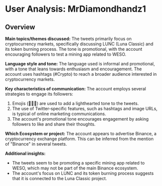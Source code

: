# User Analysis: MrDiamondhandz1

## Overview

**Main topics/themes discussed:**
The tweets primarily focus on cryptocurrency markets, specifically discussing LUNC (Luna Classic) and its token burning process. The tone is promotional, with the account encouraging followers to test a mining app related to WESO.

**Language style and tone:**
The language used is informal and promotional, with a tone that leans towards enthusiasm and encouragement. The account uses hashtags (#Crypto) to reach a broader audience interested in cryptocurrency markets.

**Key characteristics of communication:**
The account employs several strategies to engage its followers:

1. Emojis (💎🤲🏻) are used to add a lighthearted tone to the tweets.
2. The use of Twitter-specific features, such as hashtags and image URLs, is typical of online marketing communications.
3. The account's promotional tone encourages engagement by asking followers to like and share their thoughts.

**Which Ecosystem or project:**
The account appears to advertise Binance, a cryptocurrency exchange platform. This can be inferred from the mention of "Binance" in several tweets.

**Additional insights:**

* The tweets seem to be promoting a specific mining app related to WESO, which may not be part of the main Binance ecosystem.
* The account's focus on LUNC and its token burning process suggests that it is connected to the Luna Classic project.